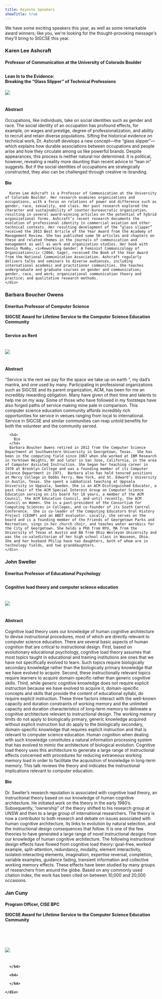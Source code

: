```yaml
---
title: Keynote Speakers 
showTitle: true
---
```



<p>
  We have some exciting speakers this year, as well as some remarkable award winners; like you, we're looking for the thought-provoking message's they'll bring to SIGCSE this year.
</p>

<div class="row">
  <div class="col-md-6">
    <h3>
      Karen Lee Ashcraft
    </h3>
    <div style="padding-bottom: 10px;">
      <h4>
        Professor of Communication at the University of Colorado Boulder
      </h4>
    </div>
    <div style="padding-bottom: 20px;">
      <b>Lean In to the Evidence:<br>
      Breaking the “Glass Slipper” of Technical Professions</b>
    </div>
    <div class="text-center" style="padding-bottom: 20px;">
      <img src="{{site.base}}/images/speakers/ashcraft-200.png">
    </div>
    <div>
      <h4>
        Abstract
      </h4>Occupations, like individuals, take on social identities such as gender and race. The social identity of an occupation has profound effects, for example, on wages and prestige, degree of professionalization, and ability to recruit and retain diverse populations. Sifting the historical evidence on technical work, Dr. Ashcraft develops a new concept—the “glass slipper”—which explains how durable associations between occupations and people arise and how they circulate among us like powerful brands. Despite appearances, this process is neither natural nor determined. It is political, however, revealing a reality more daunting than recent advice to “lean in” suggests. But if the social identities of occupations are strategically constructed, they also can be challenged through creative re-branding.
      <h4>
        Bio
      </h4>
      
      Karen Lee Ashcraft is a Professor of Communication at the University of Colorado Boulder. Her research examines organizations and occupations, with a focus on relations of power and difference such as gender, race, sexuality, and class. Her past research explored the character and sustainability of counter-bureaucratic organization, resulting in several award-winning articles on the potential of hybrid organizational forms. Ashcraft’s recent research documents the evolution of professional identity in commercial aviation and other technical contexts. Her resulting development of the “glass slipper” received the 2013 Best Article of the Year Award from the Academy of Management Review. She has published some 50 articles and chapters on these and related themes in the journals of communication and management as well as work and organization studies. Her book with Dennis Mumby, <i>Reworking Gender: A Feminist Communicology of Organization</i> (2004, Sage), received the Book of the Year Award from the National Communication Association. Ashcraft regularly delivers talks and seminars to diverse audiences, including international academic and practitioner communities. She teaches undergraduate and graduate courses on gender and communication; gender, race, and work; organizational communication theory and practice; and qualitative research methods.
    </div>
  </div>
  <div class="col-md-6">
    <h3>
      Barbara Boucher Owens
    </h3>
    <div style="padding-bottom: 10px;">
      <h4>
        Emeritus Professor of Computer Science
        <br> &nbsp; <br>
          SIGCSE Award for Lifetime Service to the Computer Science Education Community
      </h4>
    </div>
    <div style="padding-bottom: 20px;">
      <b>Service as Rent</b> <br> &nbsp;
    </div>
    <div class="text-center" style="padding-bottom: 20px;">
      <img src="{{site.base}}/images/speakers/owens-200.png">
    </div>
    <div>
      <h4>
        Abstract
      </h4>
      “Service is the rent we pay for the space we take up on earth “, my dad’s mantra, and one used by many.     Participating in professional organizations such as SIGCSE and its parent organization, ACM, has been for me an incredibly rewarding obligation.  Many have given of their time and talents to help me on my way.  Some of those who have followed in my footsteps have also forged paths of service making mine pale in comparison.  This computer science education community affords incredibly rich opportunities for service in venues ranging from local to international.  Service in SIGCSE and similar communities can reap untold benefits for both the volunteer and the community served.  

      <h4>
        Bio
      </h4>
      Barbara Boucher Owens retired in 2012 from the Computer Science Department at Southwestern University in Georgetown, Texas.  She has been in the computing field since 1967 when she worked at IBM Research in Yorktown Heights, NY and later in San Jose, California, in the area of Computer Assisted Instruction. She began her teaching career in 1970 at Brooklyn College and was a founding member of its Computer Science Department in 1971.  Barbara also has held tenured positions at Mercy College in Dobbs Ferry, New York, and St. Edward’s University in Austin, Texas. She spent a sabbatical teaching at Uppsala University in Uppsala, Sweden. She is an ACM Distinguished Educator, a past chair of the ACM Special Interest Group on Computer Science Education serving on its board for 16 years, a member of the ACM Council, the ACM Education Council, and until recently, the ACM Council on Women. She is a past-president of the Consortium for Computing Sciences in Colleges, and co-founder of its South Central Conference.  She is co-leader of the Computing Educators Oral History Project (CEOHP) and an ABET evaluator. Locally, she serves on the board and is a founding member of the Friends of Georgetown Parks and Recreation, sings in her church choir, and teaches water aerobics for the City of Georgetown. She holds a PhD from NYU, MA from the University of Texas at Austin and BA from Ohio Wesleyan University and was the co-valedictorian of her high school class in Wauseon, Ohio.  She and her husband Philip have two daughters, both of whom are in technology fields, and two granddaughters.
    </div>
  </div>

</div>

<div class="row">

  <div class="col-md-6">
    <h3>
      John Sweller
    </h3>
    <div style="padding-bottom: 10px;">
      <h4>
        Emeritus Professor of Educational Psychology
      </h4>
    </div>
    <div style="padding-bottom: 20px;">
      <b>Cognitive load theory and computer science education</b><br>
      &nbsp;
    </div>
    <div class="text-center" style="padding-bottom: 20px;">
      <img src="{{site.base}}/images/speakers/sweller-200.png">
    </div>
    <div>
      <h4>
        Abstract
      </h4>Cognitive load theory uses our knowledge of human cognitive architecture to devise instructional procedures, most of which are directly relevant to computer science education. There are several basic aspects of human cognition that are critical to instructional design. First, based on evolutionary educational psychology, cognitive load theory assumes that most topics taught in educational and training institutions are ones that we have not specifically evolved to learn. Such topics require biologically secondary knowledge rather than the biologically primary knowledge that we have evolved to acquire. Second, these instructionally relevant topics require learners to acquire domain-specific rather than generic cognitive skills. Third, while generic cognitive knowledge does not require explicit instruction because we have evolved to acquire it, domain-specific concepts and skills that provide the content of educational syllabi, do require explicit instruction. These three factors interact with the well-known capacity and duration constraints of working memory and the unlimited capacity and duration characteristics of long-term memory to delineate a cognitive architecture relevant to instructional design. The working memory limits do not apply to biologically primary, generic knowledge acquired without explicit instruction but do apply to the biologically secondary, domain-specific knowledge that requires explicit instruction and that is relevant to computer science education. Human cognition when dealing with such knowledge constitutes a natural information processing system that has evolved to mimic the architecture of biological evolution. Cognitive load theory uses this architecture to generate a large range of instructional effects concerned with procedures for reducing extraneous working memory load in order to facilitate the acquisition of knowledge in long-term memory. This talk reviews the theory and indicates the instructional implications relevant to computer education.
      <h4>
        Bio
      </h4>Dr. Sweller’s research reputation is associated with cognitive load theory, an instructional theory based on our knowledge of human cognitive architecture. He initiated work on the theory in the early 1980’s. Subsequently, “ownership” of the theory shifted to his research group at UNSW and then to a large group of international researchers. The theory is now a contributor to both research and debate on issues associated with human cognitive architecture, its links to evolution by natural selection, and the instructional design consequences that follow. It is one of the few theories to have generated a large range of novel instructional designs from our knowledge of human cognitive architecture. The following instructional design effects have flowed from cognitive load theory: goal-free, worked example, split-attention, redundancy, modality, element interactivity, isolated-interacting elements, imagination, expertise reversal, completion, variable examples, guidance fading, transient information and collective working memory effects. These effects have been studied by many groups of researchers from around the globe. Based on any commonly used citation index, the work has been cited on between 10,000 and 20,000 occasions.
    </div>
  </div>

  <div class="col-md-6">
    <h3>
      Jan Cuny
    </h3>
    <div style="padding-bottom: 10px;">
      <h4>
        Program Officer, CISE BPC 
        <br> &nbsp; <br>
          SIGCSE Award for Lifetime Service to the Computer Science Education Community
      </h4>
    </div>
    <div style="padding-bottom: 20px;">
      <b> &nbsp; </b> <br> &nbsp;
    </div>
    <div class="text-center" style="padding-bottom: 20px;">
      <img src="{{site.base}}/images/speakers/cuny.jpg">
    </div>
    <div>
      <h4>
        
      </h4>
    
      <h4>
        
      </h4>
  
    </div>
  </div>


</div>

